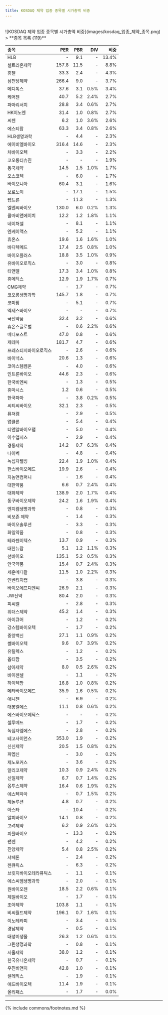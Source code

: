 ```yaml
---
title: KOSDAQ 제약 업종 종목별 시가총액 비중
---
```

<br>
![KOSDAQ 제약 업종 종목별 시가총액 비중](images/kosdaq_업종_제약_종목.png)
<br>
> **종목 목록 (119)**<a id="list"></a>

| **종목** | **PER** | **PBR** | **DIV** | **비중** |
| :------- | ------: | ------: | ------: | -------: |
| HLB | - | 9.1 | - | 13.4% |
| 셀트리온제약 | 157.8 | 11.5 | - | 8.8% |
| 휴젤 | 33.3 | 2.4 | - | 4.3% |
| 삼천당제약 | 266.4 | 9.0 | - | 3.7% |
| 메디톡스 | 37.6 | 3.1 | 0.5% | 3.4% |
| 케어젠 | 40.7 | 5.2 | 2.4% | 2.7% |
| 파마리서치 | 28.8 | 3.4 | 0.6% | 2.7% |
| HK이노엔 | 31.4 | 1.0 | 0.8% | 2.7% |
| 씨젠 | 6.2 | 1.0 | 3.6% | 2.6% |
| 에스티팜 | 63.3 | 3.4 | 0.8% | 2.6% |
| HLB생명과학 | - | 4.4 | - | 2.3% |
| 에이비엘바이오 | 316.4 | 14.6 | - | 2.3% |
| 차바이오텍 | - | 3.3 | - | 2.2% |
| 코오롱티슈진 | - | - | - | 1.9% |
| 동국제약 | 14.5 | 1.5 | 1.0% | 1.7% |
| 오스코텍 | - | 6.0 | - | 1.7% |
| 바이오니아 | 60.4 | 3.1 | - | 1.6% |
| 보로노이 | - | 17.1 | - | 1.5% |
| 펩트론 | - | 11.3 | - | 1.3% |
| 엘앤씨바이오 | 130.0 | 6.0 | 0.2% | 1.3% |
| 콜마비앤에이치 | 12.2 | 1.2 | 1.8% | 1.1% |
| 네이처셀 | - | 8.1 | - | 1.1% |
| 엔케이맥스 | - | 5.2 | - | 1.1% |
| 휴온스 | 19.6 | 1.6 | 1.6% | 1.0% |
| 바디텍메드 | 17.4 | 2.5 | 0.8% | 1.0% |
| 바이오플러스 | 18.8 | 3.5 | 1.0% | 0.9% |
| 유바이오로직스 | - | 3.0 | - | 0.8% |
| 티앤엘 | 17.3 | 3.4 | 1.0% | 0.8% |
| 휴메딕스 | 12.9 | 1.9 | 1.7% | 0.7% |
| CMG제약 | - | 1.7 | - | 0.7% |
| 코오롱생명과학 | 145.7 | 1.8 | - | 0.7% |
| 코미팜 | - | 5.1 | - | 0.7% |
| 엑세스바이오 | - | - | - | 0.7% |
| 국전약품 | 32.4 | 3.2 | - | 0.6% |
| 휴온스글로벌 | - | 0.6 | 2.2% | 0.6% |
| 메디포스트 | 47.0 | 0.8 | - | 0.6% |
| 제테마 | 181.7 | 4.7 | - | 0.6% |
| 프레스티지바이오로직스 | - | 2.6 | - | 0.6% |
| 바이넥스 | 20.6 | 1.3 | - | 0.6% |
| 코아스템켐온 | - | 4.0 | - | 0.6% |
| 인트론바이오 | 44.6 | 2.3 | - | 0.6% |
| 한국비엔씨 | - | 1.3 | - | 0.5% |
| 휴마시스 | 1.2 | 0.6 | - | 0.5% |
| 한국파마 | - | 3.8 | 0.2% | 0.5% |
| 씨티씨바이오 | 32.1 | 2.3 | - | 0.5% |
| 퓨쳐켐 | - | 2.9 | - | 0.5% |
| 앱클론 | - | 5.4 | - | 0.4% |
| 티앤알바이오팹 | - | 5.0 | - | 0.4% |
| 이수앱지스 | - | 2.9 | - | 0.4% |
| 경동제약 | 14.2 | 0.7 | 6.3% | 0.4% |
| 나이벡 | - | 4.8 | - | 0.4% |
| 녹십자웰빙 | 22.4 | 1.9 | 1.0% | 0.4% |
| 한스바이오메드 | 19.9 | 2.6 | - | 0.4% |
| 지놈앤컴퍼니 | - | 1.6 | - | 0.4% |
| 대한약품 | 6.6 | 0.7 | 2.4% | 0.4% |
| 대화제약 | 138.9 | 2.0 | 1.7% | 0.4% |
| 동구바이오제약 | 24.2 | 1.6 | 1.9% | 0.4% |
| 엔지켐생명과학 | - | 0.8 | - | 0.3% |
| 비보존 제약 | - | 1.4 | - | 0.3% |
| 바이오솔루션 | - | 3.3 | - | 0.3% |
| 화일약품 | - | 0.8 | - | 0.3% |
| 테라젠이텍스 | 13.7 | 0.9 | - | 0.3% |
| 대한뉴팜 | 5.1 | 1.2 | 1.1% | 0.3% |
| 선바이오 | 135.1 | 5.2 | 0.5% | 0.3% |
| 안국약품 | 15.4 | 0.7 | 2.4% | 0.3% |
| 세운메디칼 | 11.5 | 1.0 | 2.2% | 0.3% |
| 인벤티지랩 | - | 3.8 | - | 0.3% |
| 바이오에프디엔씨 | 26.9 | 2.1 | - | 0.3% |
| JW신약 | 80.4 | 2.0 | - | 0.3% |
| 피씨엘 | - | 2.8 | - | 0.3% |
| 위더스제약 | 45.2 | 1.4 | - | 0.3% |
| 아이큐어 | - | 1.2 | - | 0.2% |
| 강스템바이오텍 | - | 1.7 | - | 0.2% |
| 중앙백신 | 27.1 | 1.1 | 0.9% | 0.2% |
| 쎌바이오텍 | 9.6 | 0.7 | 3.9% | 0.2% |
| 유틸렉스 | - | 1.2 | - | 0.2% |
| 옵티팜 | - | 3.5 | - | 0.2% |
| 삼아제약 | 8.0 | 0.5 | 2.6% | 0.2% |
| 바이젠셀 | - | 1.1 | - | 0.2% |
| 하이텍팜 | 16.8 | 1.0 | 0.8% | 0.2% |
| 메타바이오메드 | 35.9 | 1.6 | 0.5% | 0.2% |
| 애니젠 | - | 6.9 | - | 0.2% |
| 대봉엘에스 | 11.1 | 0.8 | 0.6% | 0.2% |
| 에스바이오메딕스 | - | - | - | 0.2% |
| 셀루메드 | - | 1.7 | - | 0.2% |
| 녹십자엠에스 | - | 2.8 | - | 0.2% |
| 테고사이언스 | 353.0 | 1.9 | - | 0.2% |
| 신신제약 | 20.5 | 1.5 | 0.8% | 0.2% |
| 파멥신 | - | 3.0 | - | 0.2% |
| 제노포커스 | - | 3.6 | - | 0.2% |
| 알리코제약 | 10.3 | 0.9 | 2.4% | 0.2% |
| 신일제약 | 6.7 | 0.7 | 1.4% | 0.2% |
| 옵투스제약 | 16.4 | 0.6 | 1.9% | 0.2% |
| 에스텍파마 | - | 0.7 | 1.5% | 0.2% |
| 제놀루션 | 4.8 | 0.7 | - | 0.2% |
| 아스타 | - | 10.4 | - | 0.2% |
| 알피바이오 | 14.1 | 0.8 | - | 0.2% |
| 고려제약 | 6.2 | 0.9 | 2.6% | 0.2% |
| 피플바이오 | - | 13.3 | - | 0.2% |
| 팬젠 | - | 4.2 | - | 0.2% |
| 진양제약 | 5.4 | 0.8 | 2.5% | 0.2% |
| 샤페론 | - | 2.4 | - | 0.2% |
| 젠큐릭스 | - | 6.3 | - | 0.2% |
| 브릿지바이오테라퓨틱스 | - | 1.1 | - | 0.1% |
| 에스씨엠생명과학 | - | 2.0 | - | 0.1% |
| 원바이오젠 | 18.5 | 2.2 | 0.6% | 0.1% |
| 제일바이오 | - | 1.7 | - | 0.1% |
| 조아제약 | 103.8 | 1.1 | - | 0.1% |
| 비씨월드제약 | 196.1 | 0.7 | 1.6% | 0.1% |
| 이노테라피 | - | 3.4 | - | 0.1% |
| 경남제약 | - | 0.5 | - | 0.1% |
| 대성미생물 | 26.3 | 1.2 | 0.6% | 0.1% |
| 그린생명과학 | - | 0.8 | - | 0.1% |
| 서울제약 | 38.0 | 1.2 | - | 0.1% |
| 한국유니온제약 | - | 0.7 | - | 0.1% |
| 우진비앤지 | 42.8 | 1.0 | - | 0.1% |
| 셀레믹스 | - | 1.9 | - | 0.1% |
| 애드바이오텍 | 11.4 | 1.9 | - | 0.1% |
| 올리패스 | - | 1.7 | - | 0.0% |

---
{% include commons/footnotes.md %}